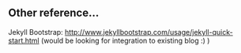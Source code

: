 
## Other reference...
Jekyll Bootstrap: http://www.jekyllbootstrap.com/usage/jekyll-quick-start.html (would be looking for integration to existing blog :) )